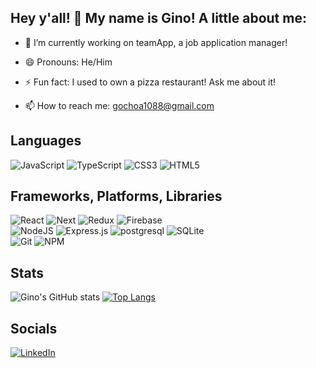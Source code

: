 <h2>Hey y'all! 👋 My name is Gino! A little about me:</h2>

- 🔭 I’m currently working on teamApp, a job application manager!
- 😄 Pronouns: He/Him
- ⚡ Fun fact: I used to own a pizza restaurant! Ask me about it!

- 📫 How to reach me: gochoa1088@gmail.com

<h2> Languages </h2>

![JavaScript](https://img.shields.io/badge/javascript-%23323330.svg?style=for-the-badge&logo=javascript&logoColor=%23F7DF1E)
![TypeScript](https://img.shields.io/badge/typescript-%23323330.svg?style=for-the-badge&logo=typescript&logoColor=%3178C6)
![CSS3](https://img.shields.io/badge/css3-%231572B6.svg?style=for-the-badge&logo=css3&logoColor=white)
![HTML5](https://img.shields.io/badge/html5-%23E34F26.svg?style=for-the-badge&logo=html5&logoColor=white)

<h2> Frameworks, Platforms, Libraries </h2>
   
![React](https://img.shields.io/badge/react-%2320232a.svg?style=for-the-badge&logo=react&logoColor=%2361DAFB)
![Next](https://img.shields.io/badge/next.js-000000?style=for-the-badge&logo=nextdotjs&logoColor=white)
![Redux](https://img.shields.io/badge/redux-%23593d88.svg?style=for-the-badge&logo=redux&logoColor=white)
![Firebase](https://img.shields.io/badge/firebase-%231572B6.svg?style=for-the-badge&logo=firebase&logoColor=#FFCA28)
</br>
![NodeJS](https://img.shields.io/badge/node.js-6DA55F?style=for-the-badge&logo=node.js&logoColor=white)
![Express.js](https://img.shields.io/badge/express.js-%23404d59.svg?style=for-the-badge&logo=express&logoColor=%2361DAFB)
![postgresql](https://img.shields.io/badge/PostgreSQL-4169E1?style=for-the-badge&logo=PostgreSQL&logoColor=white)
![SQLite](https://img.shields.io/badge/sqlite-%2307405e.svg?style=for-the-badge&logo=sqlite&logoColor=white)
</br>
![Git](https://img.shields.io/badge/git-white.svg?style=for-the-badge&logo=git&logoColor=black)
![NPM](https://img.shields.io/badge/NPM-%23000000.svg?style=for-the-badge&logo=npm&logoColor=white)


<h2> Stats </h2>

![Gino's GitHub stats](https://github-readme-stats.vercel.app/api?username=gochoa1088&show_icons=true&theme=transparent&line_height=40) [![Top Langs](https://github-readme-stats.vercel.app/api/top-langs/?username=gochoa1088)](https://github.com/gochoa1088/github-readme-stats)

<h2> Socials </h2>

[![LinkedIn](https://img.shields.io/badge/linkedin-%230077B5.svg?style=for-the-badge&logo=linkedin&logoColor=white)](https://www.linkedin.com/in/gino-ochoa)
